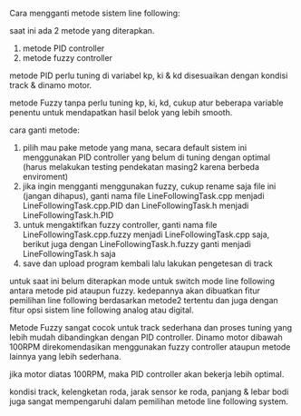 Cara mengganti metode sistem line following:

saat ini ada 2 metode yang diterapkan.

1. metode PID controller
2. metode fuzzy controller

metode PID perlu tuning di variabel kp, ki & kd disesuaikan dengan kondisi track & dinamo motor.

metode Fuzzy tanpa perlu tuning kp, ki, kd, cukup atur beberapa variable penentu untuk mendapatkan hasil belok yang lebih smooth.

cara ganti metode:
1. pilih mau pake metode yang mana, secara default sistem ini menggunakan PID controller yang belum di tuning dengan optimal (harus melakukan testing pendekatan masing2 karena berbeda enviroment)
2. jika ingin mengganti menggunakan fuzzy, cukup rename saja file ini (jangan dihapus), ganti nama file LineFollowingTask.cpp menjadi LineFollowingTask.cpp.PID dan LineFollowingTask.h menjadi LineFollowingTask.h.PID 
3. untuk mengaktifkan fuzzy controller, ganti nama file LineFollowingTask.cpp.fuzzy menjadi LineFollowingTask.cpp saja, berikut juga dengan LineFollowingTask.h.fuzzy ganti menjadi LineFollowingTask.h saja
4. save dan upload program kembali lalu lakukan pengetesan di track

untuk saat ini belum diterapkan mode untuk switch mode line following antara metode pid ataupun fuzzy. kedepannya akan dibuatkan fitur pemilihan line following berdasarkan metode2 tertentu dan juga dengan fitur opsi sistem line following analog atau digital.

Metode Fuzzy sangat cocok untuk track sederhana dan proses tuning yang lebih mudah dibandingkan dengan PID controller. 
Dinamo motor dibawah 100RPM direkomendasikan menggunakan fuzzy controller ataupun metode lainnya yang lebih sederhana.

jika motor diatas 100RPM, maka PID controller akan bekerja lebih optimal.

kondisi track, kelengketan roda, jarak sensor ke roda, panjang & lebar bodi juga sangat mempengaruhi dalam pemilihan metode line following system.